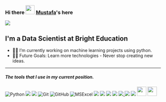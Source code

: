 ### Hi there <img src="https://github.com/TheDudeThatCode/TheDudeThatCode/blob/master/Assets/Hi.gif" width="29px"> [Mustafa](https://github.com/Mustafagomleksiz/)'s here
![](https://camo.githubusercontent.com/992babdffd8c74a1502de375fbdf7e4d54773242/68747470733a2f2f6d656469612e67697068792e636f6d2f6d656469612f53576f536b4e36447854737a71494b4571762f67697068792e676966)


## I'm a Data Scientist at Bright Education

- 👨‍💻 I’m currently working on machine learning projects using python.
- 💪🏼 Future Goals: Learn more technologies - Never stop creating new ideas.

---

##### The tools that I use in my current position.


![Python](https://img.shields.io/badge/Python-14354C?style=for-the-badge&logo=python&logoColor=white)
 <a href="#" target="_blank"><img src="https://img.shields.io/badge/MS%20SQL%20Server-CC2927.svg?style=for-the-badge&logo=Microsoft-SQL-Server&logoColor=white"/></a>
 <a href="#" target="_blank"><img src="https://img.shields.io/badge/Tableau-E97627?style=for-the-badge&logo=Tableau&logoColor=white"/></a>
![Git](https://img.shields.io/badge/Git-F05032?style=for-the-badge&logo=git&logoColor=white)
![GitHub](https://img.shields.io/badge/GitHub-100000?style=for-the-badge&logo=github&logoColor=white)
![MSExcel](https://img.shields.io/badge/Microsoft_Excel-217346?style=for-the-badge&logo=microsoft-excel&logoColor=white)
  <a href="#" target="_blank"><img src="https://img.shields.io/badge/numpy-%23013243.svg?style=for-the-badge&logo=numpy&logoColor=white"/></a>
  <a href="#" target="_blank"><img src="https://img.shields.io/badge/pandas-%23150458.svg?style=for-the-badge&logo=pandas&logoColor=white"/></a>
  <a href="#" target="_blank"><img src="https://img.shields.io/badge/SciPy-%230C55A5.svg?style=for-the-badge&logo=scipy&logoColor=%white"/></a>
  <a href="#" target="_blank"><img src="https://img.shields.io/badge/Plotly-%233F4F75.svg?style=for-the-badge&logo=plotly&logoColor=white"/></a>
  <a href="#" target="_blank"><img src="https://img.shields.io/badge/scikit--learn-%23F7931E.svg?style=for-the-badge&logo=scikit-learn&logoColor=white"/>
  <a href="#" target="_blank"><img src="https://img.shields.io/badge/Keras-%23D00000.svg?style=for-the-badge&logo=Keras&logoColor=white "/></a>
  <a href="#" target="_blank"><img src="https://img.shields.io/badge/TensorFlow-%23FF6F00.svg?style=for-the-badge&logo=TensorFlow&logoColor=white"/></a>
  <a href="#" target="_blank"> <img src="https://seaborn.pydata.org/_static/logo-wide-lightbg.svg" height="30"/></a></a>
  <a href="#" target="_blank"> <img src="https://matplotlib.org/stable/_static/logo2_compressed.svg"  height="30"/></a><br/>
  



<br/>
